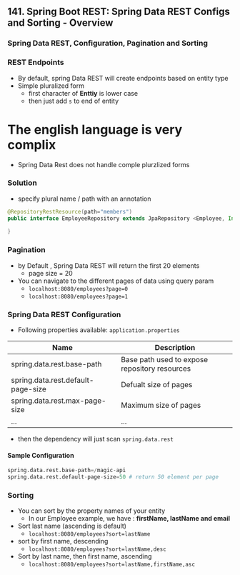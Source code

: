 ## 141. Spring Boot REST: Spring Data REST Configs and Sorting - Overview

### Spring Data REST, Configuration, Pagination and Sorting

### REST Endpoints 
* By default, spring Data REST will create endpoints based on entity type 
* Simple pluralized form
  * first character of **Enttiy** is lower case
  * then just add `s` to end of entity 

# The english language is very complix
* Spring Data Rest does not handle comple plurzlized forms 

### Solution 
* specify plural name / path with an annotation 
```java
@RepositoryRestResource(path="members")
public interface EmployeeRepository extends JpaRepository <Employee, Integer>{
    
}
```

### Pagination
* by Default , Spring Data REST will return the first 20 elements 
  * page size = 20
* You can navigate to the different pages of data using query param
  * `localhost:8080/employees?page=0`
  * `localhost:8080/employees?page=1`

### Spring Data REST Configuration 
* Following properties available: `application.properties`

| Name                               | Description                                   |
|------------------------------------|-----------------------------------------------|
| spring.data.rest.base-path         | Base path used to expose repository resources |
| spring.data.rest.default-page-size | Defualt size of pages                         |
| spring.data.rest.max-page-size     | Maximum size of pages                         |
| ...                                | ...                                           |

* then the dependency will just scan `spring.data.rest`

#### Sample Configuration 
```python
spring.data.rest.base-path=/magic-api
spring.data.rest.default-page-size=50 # return 50 element per page
```

### Sorting
* You can sort by the property names of your entity 
  * In our Employee example, we have : **firstName, lastName and email**
* Sort last name (ascending is default)
  * `localhost:8080/employees?sort=lastName`
* sort by first name, descending 
  * `localhost:8080/employees?sort=lastName,desc`
* Sort by last name, then first name, ascending 
  * `localhost:8080/employees?sort=lastName,firstName,asc`

